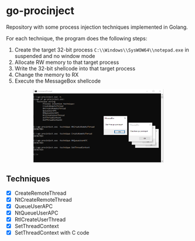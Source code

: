 # go-procinject

Repository with some process injection techniques implemented in Golang.

For each technique, the program does the following steps:

1. Create the target 32-bit process `C:\\Windows\\SysWOW64\\notepad.exe` in suspended and no window mode
2. Allocate RW memory to that target process
3. Write the 32-bit shellcode into that target process
4. Change the memory to RX
5. Execute the MessageBox shellcode

<p align="center">
  <img src="https://github.com/mattiareggiani/go-procinject/blob/master/example.png" height="200">
</p>

## Techniques

- [x] CreateRemoteThread
- [x] NtCreateRemoteThread
- [x] QueueUserAPC
- [x] NtQueueUserAPC
- [x] RtlCreateUserThread
- [x] SetThreadContext
- [x] SetThreadContext with C code